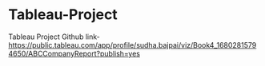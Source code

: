 # Tableau-Project
Tableau Project Github link-https://public.tableau.com/app/profile/sudha.bajpai/viz/Book4_16802815794650/ABCCompanyReport?publish=yes

